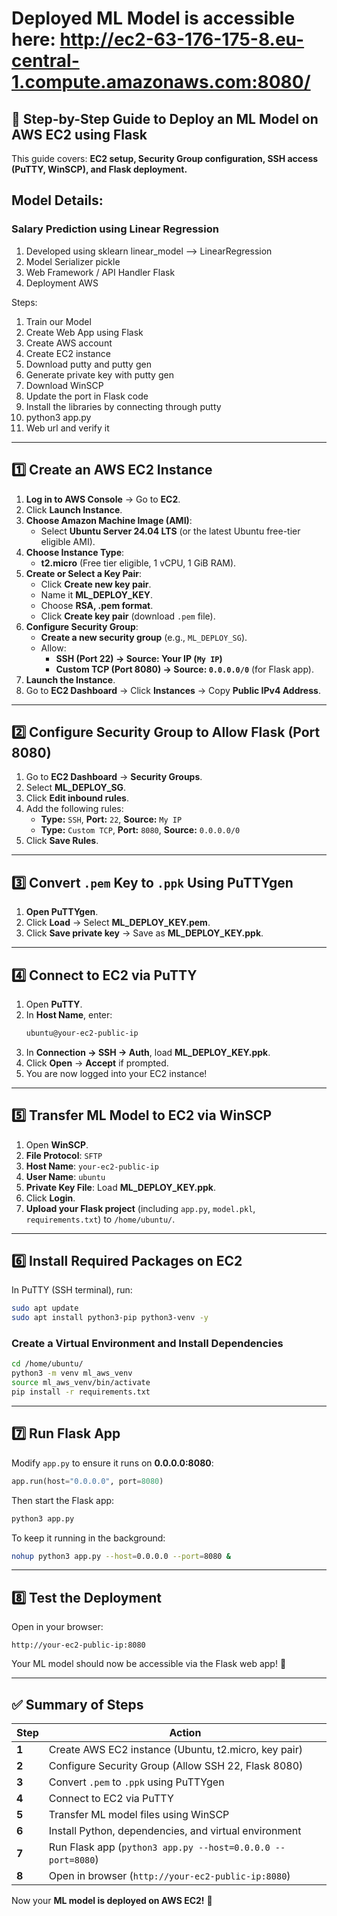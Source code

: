 # Deployed ML Model is accessible here: http://ec2-63-176-175-8.eu-central-1.compute.amazonaws.com:8080/

## **🚀 Step-by-Step Guide to Deploy an ML Model on AWS EC2 using Flask**
This guide covers: **EC2 setup, Security Group configuration, SSH access (PuTTY, WinSCP), and Flask deployment.**

## Model Details:

### Salary Prediction using Linear Regression
1. Developed using sklearn
linear_model --> LinearRegression
2. Model Serializer
pickle
3. Web Framework / API Handler
Flask
4. Deployment
AWS

Steps:
1. Train our Model
2. Create Web App using Flask
3. Create AWS account
4. Create EC2 instance
5. Download putty and putty gen
6. Generate private key with putty gen
7. Download WinSCP
8. Update the port in Flask code
9. Install the libraries by connecting through putty
10. python3 app.py
11. Web url and verify it

---

## **1️⃣ Create an AWS EC2 Instance**
1. **Log in to AWS Console** → Go to **EC2**.
2. Click **Launch Instance**.
3. **Choose Amazon Machine Image (AMI)**:
   - Select **Ubuntu Server 24.04 LTS** (or the latest Ubuntu free-tier eligible AMI).
4. **Choose Instance Type**:
   - **t2.micro** (Free tier eligible, 1 vCPU, 1 GiB RAM).
5. **Create or Select a Key Pair**:
   - Click **Create new key pair**.
   - Name it **ML_DEPLOY_KEY**.
   - Choose **RSA, .pem format**.
   - Click **Create key pair** (download `.pem` file).
6. **Configure Security Group**:
   - **Create a new security group** (e.g., `ML_DEPLOY_SG`).
   - Allow:
     - **SSH (Port 22) → Source: Your IP (`My IP`)**
     - **Custom TCP (Port 8080) → Source: `0.0.0.0/0`** (for Flask app).
7. **Launch the Instance**.
8. Go to **EC2 Dashboard** → Click **Instances** → Copy **Public IPv4 Address**.

---

## **2️⃣ Configure Security Group to Allow Flask (Port 8080)**
1. Go to **EC2 Dashboard** → **Security Groups**.
2. Select **ML_DEPLOY_SG**.
3. Click **Edit inbound rules**.
4. Add the following rules:
   - **Type:** `SSH`, **Port:** `22`, **Source:** `My IP`
   - **Type:** `Custom TCP`, **Port:** `8080`, **Source:** `0.0.0.0/0`
5. Click **Save Rules**.

---

## **3️⃣ Convert `.pem` Key to `.ppk` Using PuTTYgen**
1. **Open PuTTYgen**.
2. Click **Load** → Select **ML_DEPLOY_KEY.pem**.
3. Click **Save private key** → Save as **ML_DEPLOY_KEY.ppk**.

---

## **4️⃣ Connect to EC2 via PuTTY**
1. Open **PuTTY**.
2. In **Host Name**, enter:
   ```bash
   ubuntu@your-ec2-public-ip
   ```
3. In **Connection → SSH → Auth**, load **ML_DEPLOY_KEY.ppk**.
4. Click **Open** → **Accept** if prompted.
5. You are now logged into your EC2 instance!

---

## **5️⃣ Transfer ML Model to EC2 via WinSCP**
1. Open **WinSCP**.
2. **File Protocol**: `SFTP`
3. **Host Name**: `your-ec2-public-ip`
4. **User Name**: `ubuntu`
5. **Private Key File**: Load **ML_DEPLOY_KEY.ppk**.
6. Click **Login**.
7. **Upload your Flask project** (including `app.py`, `model.pkl`, `requirements.txt`) to `/home/ubuntu/`.

---

## **6️⃣ Install Required Packages on EC2**
In PuTTY (SSH terminal), run:

```bash
sudo apt update
sudo apt install python3-pip python3-venv -y
```

### **Create a Virtual Environment and Install Dependencies**
```bash
cd /home/ubuntu/
python3 -m venv ml_aws_venv
source ml_aws_venv/bin/activate
pip install -r requirements.txt
```

---

## **7️⃣ Run Flask App**
Modify `app.py` to ensure it runs on **0.0.0.0:8080**:

```python
app.run(host="0.0.0.0", port=8080)
```

Then start the Flask app:
```bash
python3 app.py
```

To keep it running in the background:
```bash
nohup python3 app.py --host=0.0.0.0 --port=8080 &
```

---

## **8️⃣ Test the Deployment**
Open in your browser:
```
http://your-ec2-public-ip:8080
```
Your ML model should now be accessible via the Flask web app! 🚀

---

## **✅ Summary of Steps**
| Step | Action |
|------|--------|
| **1** | Create AWS EC2 instance (Ubuntu, t2.micro, key pair) |
| **2** | Configure Security Group (Allow SSH 22, Flask 8080) |
| **3** | Convert `.pem` to `.ppk` using PuTTYgen |
| **4** | Connect to EC2 via PuTTY |
| **5** | Transfer ML model files using WinSCP |
| **6** | Install Python, dependencies, and virtual environment |
| **7** | Run Flask app (`python3 app.py --host=0.0.0.0 --port=8080`) |
| **8** | Open in browser (`http://your-ec2-public-ip:8080`) |

Now your **ML model is deployed on AWS EC2!** 🎉
